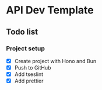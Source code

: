 # API Dev Template

## Todo list

### Project setup

- [x] Create project with Hono and Bun
- [x] Push to GitHub
- [x] Add tseslint
- [x] Add prettier
